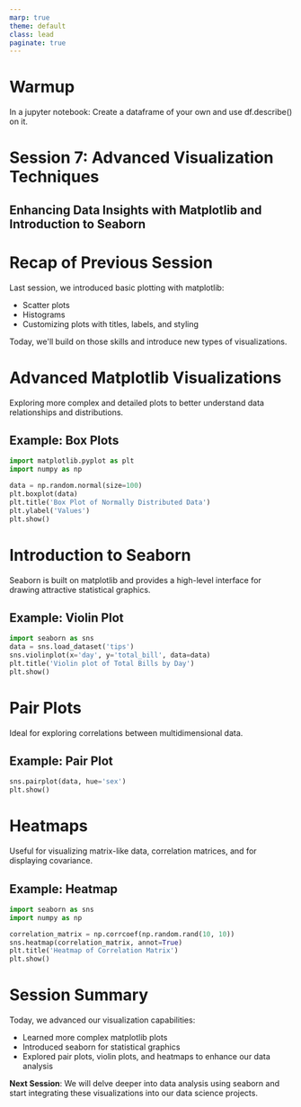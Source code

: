 ```yaml
---
marp: true
theme: default
class: lead
paginate: true
---
```


<!-- headingDivider: 1 -->
<!-- backgroundColor: black -->
<!-- class: invert -->

# Warmup

In a jupyter notebook: Create a dataframe of your own and use df.describe() on it.

# Session 7: Advanced Visualization Techniques

## Enhancing Data Insights with Matplotlib and Introduction to Seaborn

# Recap of Previous Session

Last session, we introduced basic plotting with matplotlib:
- Scatter plots
- Histograms
- Customizing plots with titles, labels, and styling

Today, we'll build on those skills and introduce new types of visualizations.

# Advanced Matplotlib Visualizations
Exploring more complex and detailed plots to better understand data relationships and distributions.

## Example: Box Plots
```python
import matplotlib.pyplot as plt
import numpy as np

data = np.random.normal(size=100)
plt.boxplot(data)
plt.title('Box Plot of Normally Distributed Data')
plt.ylabel('Values')
plt.show()
```

# Introduction to Seaborn
Seaborn is built on matplotlib and provides a high-level interface for drawing attractive statistical graphics.

## Example: Violin Plot
```python
import seaborn as sns
data = sns.load_dataset('tips')
sns.violinplot(x='day', y='total_bill', data=data)
plt.title('Violin plot of Total Bills by Day')
plt.show()
```

# Pair Plots
Ideal for exploring correlations between multidimensional data.

## Example: Pair Plot
```python
sns.pairplot(data, hue='sex')
plt.show()
```

# Heatmaps
Useful for visualizing matrix-like data, correlation matrices, and for displaying covariance.

## Example: Heatmap
```python
import seaborn as sns
import numpy as np

correlation_matrix = np.corrcoef(np.random.rand(10, 10))
sns.heatmap(correlation_matrix, annot=True)
plt.title('Heatmap of Correlation Matrix')
plt.show()
```

# Session Summary
Today, we advanced our visualization capabilities:
- Learned more complex matplotlib plots
- Introduced seaborn for statistical graphics
- Explored pair plots, violin plots, and heatmaps to enhance our data analysis

**Next Session**: We will delve deeper into data analysis using seaborn and start integrating these visualizations into our data science projects.
